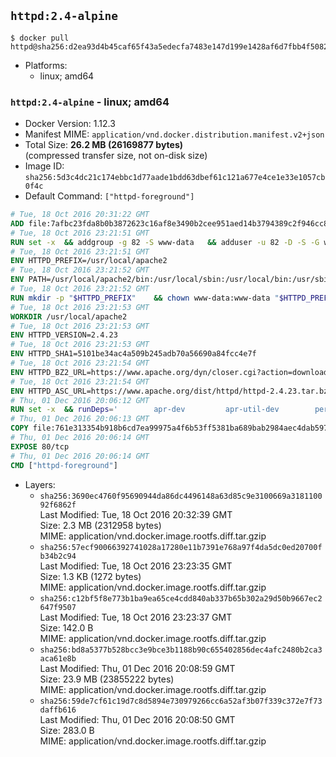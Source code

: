 ## `httpd:2.4-alpine`

```console
$ docker pull httpd@sha256:d2ea93d4b45caf65f43a5edecfa7483e147d199e1428af6d7fbb4f5082a4f77d
```

-	Platforms:
	-	linux; amd64

### `httpd:2.4-alpine` - linux; amd64

-	Docker Version: 1.12.3
-	Manifest MIME: `application/vnd.docker.distribution.manifest.v2+json`
-	Total Size: **26.2 MB (26169877 bytes)**  
	(compressed transfer size, not on-disk size)
-	Image ID: `sha256:5d3c4dc21c174ebbc1d77aade1bdd63dbef61c121a677e4ce1e33e1057cb0f4c`
-	Default Command: `["httpd-foreground"]`

```dockerfile
# Tue, 18 Oct 2016 20:31:22 GMT
ADD file:7afbc23fda8b0b3872623c16af8e3490b2cee951aed14b3794389c2f946cc8c7 in / 
# Tue, 18 Oct 2016 23:21:51 GMT
RUN set -x 	&& addgroup -g 82 -S www-data 	&& adduser -u 82 -D -S -G www-data www-data
# Tue, 18 Oct 2016 23:21:51 GMT
ENV HTTPD_PREFIX=/usr/local/apache2
# Tue, 18 Oct 2016 23:21:52 GMT
ENV PATH=/usr/local/apache2/bin:/usr/local/sbin:/usr/local/bin:/usr/sbin:/usr/bin:/sbin:/bin
# Tue, 18 Oct 2016 23:21:52 GMT
RUN mkdir -p "$HTTPD_PREFIX" 	&& chown www-data:www-data "$HTTPD_PREFIX"
# Tue, 18 Oct 2016 23:21:53 GMT
WORKDIR /usr/local/apache2
# Tue, 18 Oct 2016 23:21:53 GMT
ENV HTTPD_VERSION=2.4.23
# Tue, 18 Oct 2016 23:21:53 GMT
ENV HTTPD_SHA1=5101be34ac4a509b245adb70a56690a84fcc4e7f
# Tue, 18 Oct 2016 23:21:54 GMT
ENV HTTPD_BZ2_URL=https://www.apache.org/dyn/closer.cgi?action=download&filename=httpd/httpd-2.4.23.tar.bz2
# Tue, 18 Oct 2016 23:21:54 GMT
ENV HTTPD_ASC_URL=https://www.apache.org/dist/httpd/httpd-2.4.23.tar.bz2.asc
# Thu, 01 Dec 2016 20:06:12 GMT
RUN set -x 	&& runDeps=' 		apr-dev 		apr-util-dev 		perl 	' 	&& apk add --no-cache --virtual .build-deps 		$runDeps 		ca-certificates 		gcc 		gnupg 		libc-dev 		libxml2-dev 		lua-dev 		make 		openssl 		openssl-dev 		pcre-dev 		tar 		zlib-dev 	&& echo '@edge http://dl-cdn.alpinelinux.org/alpine/edge/main' >> /etc/apk/repositories 	&& apk add --no-cache nghttp2-dev@edge 		&& wget -O httpd.tar.bz2 "$HTTPD_BZ2_URL" 	&& echo "$HTTPD_SHA1 *httpd.tar.bz2" | sha1sum -c - 	&& wget -O httpd.tar.bz2.asc "$HTTPD_ASC_URL" 	&& export GNUPGHOME="$(mktemp -d)" 	&& gpg --keyserver ha.pool.sks-keyservers.net --recv-keys A93D62ECC3C8EA12DB220EC934EA76E6791485A8 	&& gpg --batch --verify httpd.tar.bz2.asc httpd.tar.bz2 	&& rm -r "$GNUPGHOME" httpd.tar.bz2.asc 		&& mkdir -p src 	&& tar -xf httpd.tar.bz2 -C src --strip-components=1 	&& rm httpd.tar.bz2 	&& cd src 		&& ./configure 		--prefix="$HTTPD_PREFIX" 		--enable-mods-shared=reallyall 	&& make -j "$(getconf _NPROCESSORS_ONLN)" 	&& make install 		&& cd .. 	&& rm -r src man manual 		&& sed -ri 		-e 's!^(\s*CustomLog)\s+\S+!\1 /proc/self/fd/1!g' 		-e 's!^(\s*ErrorLog)\s+\S+!\1 /proc/self/fd/2!g' 		"$HTTPD_PREFIX/conf/httpd.conf" 		&& runDeps="$runDeps $( 		scanelf --needed --nobanner --recursive /usr/local 			| awk '{ gsub(/,/, "\nso:", $2); print "so:" $2 }' 			| sort -u 			| xargs -r apk info --installed 			| sort -u 	)" 	&& apk update 	&& apk add --virtual .httpd-rundeps $runDeps 	&& apk del .build-deps 	&& rm -rf /var/cache/apk/*
# Thu, 01 Dec 2016 20:06:13 GMT
COPY file:761e313354b918b6cd7ea99975a4f6b53ff5381ba689bab2984aec4dab597215 in /usr/local/bin/ 
# Thu, 01 Dec 2016 20:06:14 GMT
EXPOSE 80/tcp
# Thu, 01 Dec 2016 20:06:14 GMT
CMD ["httpd-foreground"]
```

-	Layers:
	-	`sha256:3690ec4760f95690944da86dc4496148a63d85c9e3100669a318110092f6862f`  
		Last Modified: Tue, 18 Oct 2016 20:32:39 GMT  
		Size: 2.3 MB (2312958 bytes)  
		MIME: application/vnd.docker.image.rootfs.diff.tar.gzip
	-	`sha256:57ecf90066392741028a17280e11b7391e768a97f4da5dc0ed20700fb34b2c94`  
		Last Modified: Tue, 18 Oct 2016 23:23:35 GMT  
		Size: 1.3 KB (1272 bytes)  
		MIME: application/vnd.docker.image.rootfs.diff.tar.gzip
	-	`sha256:c12bf5f8e773b1ba9ea65ce4cdd840ab337b65b302a29d50b9667ec2647f9507`  
		Last Modified: Tue, 18 Oct 2016 23:23:37 GMT  
		Size: 142.0 B  
		MIME: application/vnd.docker.image.rootfs.diff.tar.gzip
	-	`sha256:bd8a5377b528bcc3e9bce3b1188b90c655402856dec4afc2480b2ca3aca61e8b`  
		Last Modified: Thu, 01 Dec 2016 20:08:59 GMT  
		Size: 23.9 MB (23855222 bytes)  
		MIME: application/vnd.docker.image.rootfs.diff.tar.gzip
	-	`sha256:59de7cf61c19d7c8d5894e730979266cc6a52af3b07f339c372e7f73daffb616`  
		Last Modified: Thu, 01 Dec 2016 20:08:50 GMT  
		Size: 283.0 B  
		MIME: application/vnd.docker.image.rootfs.diff.tar.gzip
